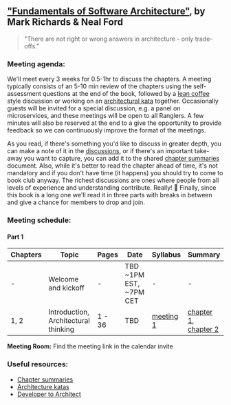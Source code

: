 ## ["Fundamentals of Software Architecture"](https://www.oreilly.com/library/view/fundamentals-of-software/9781492043447/), by Mark Richards & Neal Ford

> "There are not right or wrong answers in architecture - only trade-offs."

### Meeting agenda:

We'll meet every 3 weeks for 0.5-1hr to discuss the chapters. A meeting typically consists of an 5-10 min review of the chapters using the self-assessment questions at the end of the book, followed by a [lean coffee](http://agilecoffee.com/leancoffee/) style discussion or working on an [architectural kata](http://fundamentalsofsoftwarearchitecture.com/katas/) together. Occasionally guests will be invited for a special discussion, e.g. a panel on microservices, and these meetings will be open to all Ranglers. A few minutes will also be reserved at the end to a give the opportunity to provide feedback so we can continuously improve the format of the meetings.

As you read, if there's something you'd like to discuss in greater depth, you can make a note of it in the [discussions](https://github.com/melaniebrgr/bookclub-fundamentals-software-architecture/discussions), or if there's an important take-away you want to capture, you can add it to the shared [chapter summaries](https://github.com/melaniebrgr/bookclub-fundamentals-software-architecture/tree/main/summaries) document. Also, while it's better to read the chapter ahead of time, it's not mandatory and if you don't have time (it happens) you should try to come to book club anyway. The richest discussions are ones where people from all levels of experience and understanding contribute. Really! 🙂 Finally, since this book is a long one we'll read it in three parts with breaks in between and give a chance for members to drop and join.

### Meeting schedule:

#### Part 1

| Chapters | Topic | Pages | Date | Syllabus | Summary |
| -------- | ----- | ----- | ---- | -------- | ------- |
| - | Welcome and kickoff | - | TBD ~1PM EST, ~7PM CET | - | - |
| 1, 2 | Introduction, Architectural thinking | 1 - 36 | TBD | [meeting 1](./syllabus/meeting1.md) | [chapter 1](./summaries/chapter1.md), [chapter 2](./summaries/chapter2.md) |


**Meeting Room:** Find the meeting link in the calendar invite

### Useful resources:

- [Chapter summaries](https://github.com/melaniebrgr/bookclub-fundamentals-software-architecture/tree/main/summaries)
- [Architecture katas](http://fundamentalsofsoftwarearchitecture.com/katas/)
- [Developer to Architect](https://developertoarchitect.com/)
